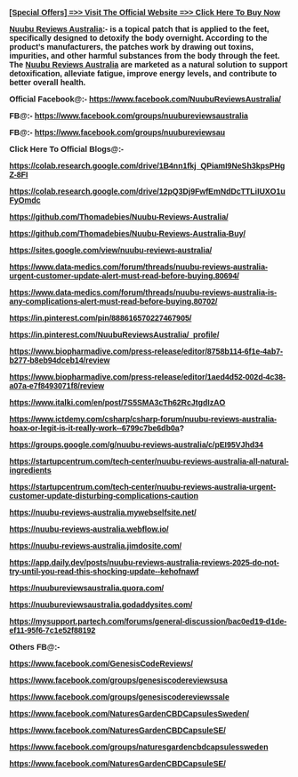 <p><a href="https://supplecarts.com/nuubu-au-buy"><span style="font-family: 'Arial Rounded MT Bold', sans-serif;"><strong>[Special Offers] =&gt;&gt; Visit The Official Website =&gt;&gt; Click Here To Buy Now</strong></span></a></p>
<p><span style="font-family: 'Arial Rounded MT Bold', sans-serif;"><strong><a href="https://www.facebook.com/NuubuReviewsAustralia/">Nuubu Reviews Australia</a>:- is a topical patch that is applied to the feet, specifically designed to detoxify the body overnight. According to the product&rsquo;s manufacturers, the patches work by drawing out toxins, impurities, and other harmful substances from the body through the feet. The <a href="https://www.facebook.com/groups/nuubureviewsaustralia">Nuubu Reviews Australia</a> are marketed as a natural solution to support detoxification, alleviate fatigue, improve energy levels, and contribute to better overall health.</strong></span></p>
<p><span style="font-family: 'Arial Rounded MT Bold', sans-serif;"><strong>Official Facebook@:- </strong></span><a href="https://www.facebook.com/NuubuReviewsAustralia/"><span style="font-family: 'Arial Rounded MT Bold', sans-serif;"><strong>https://www.facebook.com/NuubuReviewsAustralia/</strong></span></a></p>
<p><span style="font-family: 'Arial Rounded MT Bold', sans-serif;"><strong>FB@:- </strong></span><a href="https://www.facebook.com/groups/nuubureviewsaustralia"><span style="font-family: 'Arial Rounded MT Bold', sans-serif;"><strong>https://www.facebook.com/groups/nuubureviewsaustralia</strong></span></a></p>
<p><span style="font-family: 'Arial Rounded MT Bold', sans-serif;"><strong>FB@:- </strong></span><a href="https://www.facebook.com/groups/nuubureviewsau"><span style="font-family: 'Arial Rounded MT Bold', sans-serif;"><strong>https://www.facebook.com/groups/nuubureviewsau</strong></span></a></p>
<p><span style="font-family: 'Arial Rounded MT Bold', sans-serif;"><strong>Click Here To Official Blogs@:-</strong></span></p>
<p><a href="https://colab.research.google.com/drive/1B4nn1fkj_QPiamI9NeSh3kpsPHgZ-8FI"><span style="font-family: 'Arial Rounded MT Bold', sans-serif;"><strong>https://colab.research.google.com/drive/1B4nn1fkj_QPiamI9NeSh3kpsPHgZ-8FI</strong></span></a></p>
<p><a href="https://colab.research.google.com/drive/12pQ3Dj9FwfEmNdDcTTLiIUXO1uFyOmdc"><span style="font-family: 'Arial Rounded MT Bold', sans-serif;"><strong>https://colab.research.google.com/drive/12pQ3Dj9FwfEmNdDcTTLiIUXO1uFyOmdc</strong></span></a></p>
<p><a href="https://github.com/Thomadebies/Nuubu-Reviews-Australia/"><span style="font-family: 'Arial Rounded MT Bold', sans-serif;"><strong>https://github.com/Thomadebies/Nuubu-Reviews-Australia/</strong></span></a></p>
<p><a href="https://github.com/Thomadebies/Nuubu-Reviews-Australia-Buy/"><span style="font-family: 'Arial Rounded MT Bold', sans-serif;"><strong>https://github.com/Thomadebies/Nuubu-Reviews-Australia-Buy/</strong></span></a></p>
<p><a href="https://sites.google.com/view/nuubu-reviews-australia/"><span style="font-family: 'Arial Rounded MT Bold', sans-serif;"><strong>https://sites.google.com/view/nuubu-reviews-australia/</strong></span></a></p>
<p><a href="https://www.data-medics.com/forum/threads/nuubu-reviews-australia-urgent-customer-update-alert-must-read-before-buying.80694/"><span style="font-family: 'Arial Rounded MT Bold', sans-serif;"><strong>https://www.data-medics.com/forum/threads/nuubu-reviews-australia-urgent-customer-update-alert-must-read-before-buying.80694/</strong></span></a></p>
<p><a href="https://www.data-medics.com/forum/threads/nuubu-reviews-australia-is-any-complications-alert-must-read-before-buying.80702/"><span style="font-family: 'Arial Rounded MT Bold', sans-serif;"><strong>https://www.data-medics.com/forum/threads/nuubu-reviews-australia-is-any-complications-alert-must-read-before-buying.80702/</strong></span></a></p>
<p><a href="https://in.pinterest.com/pin/888616570227467905/"><span style="font-family: 'Arial Rounded MT Bold', sans-serif;"><strong>https://in.pinterest.com/pin/888616570227467905/</strong></span></a></p>
<p><a href="https://in.pinterest.com/NuubuReviewsAustralia/_profile/"><span style="font-family: 'Arial Rounded MT Bold', sans-serif;"><strong>https://in.pinterest.com/NuubuReviewsAustralia/_profile/</strong></span></a></p>
<p><a href="https://www.biopharmadive.com/press-release/editor/8758b114-6f1e-4ab7-b277-b8eb94dceb14/review"><span style="font-family: 'Arial Rounded MT Bold', sans-serif;"><strong>https://www.biopharmadive.com/press-release/editor/8758b114-6f1e-4ab7-b277-b8eb94dceb14/review</strong></span></a></p>
<p><a href="https://www.biopharmadive.com/press-release/editor/1aed4d52-002d-4c38-a07a-e7f8493071f8/review"><span style="font-family: 'Arial Rounded MT Bold', sans-serif;"><strong>https://www.biopharmadive.com/press-release/editor/1aed4d52-002d-4c38-a07a-e7f8493071f8/review</strong></span></a></p>
<p><a href="https://www.italki.com/en/post/7S5SMA3cTh62RcJtgdIzAO"><span style="font-family: 'Arial Rounded MT Bold', sans-serif;"><strong>https://www.italki.com/en/post/7S5SMA3cTh62RcJtgdIzAO</strong></span></a></p>
<p><span style="font-family: 'Arial Rounded MT Bold', sans-serif;"><strong><a href="https://www.ictdemy.com/csharp/csharp-forum/nuubu-reviews-australia-hoax-or-legit-is-it-really-work--6799c7be6db0a">https://www.ictdemy.com/csharp/csharp-forum/nuubu-reviews-australia-hoax-or-legit-is-it-really-work--6799c7be6db0a</a>?</strong></span></p>
<p><a href="https://groups.google.com/g/nuubu-reviews-australia/c/pEI95VJhd34"><span style="font-family: 'Arial Rounded MT Bold', sans-serif;"><strong>https://groups.google.com/g/nuubu-reviews-australia/c/pEI95VJhd34</strong></span></a></p>
<p><a href="https://startupcentrum.com/tech-center/nuubu-reviews-australia-all-natural-ingredients"><span style="font-family: 'Arial Rounded MT Bold', sans-serif;"><strong>https://startupcentrum.com/tech-center/nuubu-reviews-australia-all-natural-ingredients</strong></span></a></p>
<p><a href="https://startupcentrum.com/tech-center/nuubu-reviews-australia-urgent-customer-update-disturbing-complications-caution"><span style="font-family: 'Arial Rounded MT Bold', sans-serif;"><strong>https://startupcentrum.com/tech-center/nuubu-reviews-australia-urgent-customer-update-disturbing-complications-caution</strong></span></a></p>
<p><a href="https://nuubu-reviews-australia.mywebselfsite.net/"><span style="font-family: 'Arial Rounded MT Bold', sans-serif;"><strong>https://nuubu-reviews-australia.mywebselfsite.net/</strong></span></a></p>
<p><a href="https://nuubu-reviews-australia.webflow.io/"><span style="font-family: 'Arial Rounded MT Bold', sans-serif;"><strong>https://nuubu-reviews-australia.webflow.io/</strong></span></a></p>
<p><a href="https://nuubu-reviews-australia.jimdosite.com/"><span style="font-family: 'Arial Rounded MT Bold', sans-serif;"><strong>https://nuubu-reviews-australia.jimdosite.com/</strong></span></a></p>
<p><a href="https://app.daily.dev/posts/nuubu-reviews-australia-reviews-2025-do-not-try-until-you-read-this-shocking-update--kehofnawf"><span style="font-family: 'Arial Rounded MT Bold', sans-serif;"><strong>https://app.daily.dev/posts/nuubu-reviews-australia-reviews-2025-do-not-try-until-you-read-this-shocking-update--kehofnawf</strong></span></a></p>
<p><a href="https://nuubureviewsaustralia.quora.com/"><span style="font-family: 'Arial Rounded MT Bold', sans-serif;"><strong>https://nuubureviewsaustralia.quora.com/</strong></span></a></p>
<p><a href="https://nuubureviewsaustralia.godaddysites.com/"><span style="font-family: 'Arial Rounded MT Bold', sans-serif;"><strong>https://nuubureviewsaustralia.godaddysites.com/</strong></span></a></p>
<p><a href="https://mysupport.partech.com/forums/general-discussion/bac0ed19-d1de-ef11-95f6-7c1e52f88192"><span style="font-family: 'Arial Rounded MT Bold', sans-serif;"><strong>https://mysupport.partech.com/forums/general-discussion/bac0ed19-d1de-ef11-95f6-7c1e52f88192</strong></span></a></p>
<p><span style="font-family: 'Arial Rounded MT Bold', sans-serif;"><strong>Others FB@:- </strong></span></p>
<p><a href="https://www.facebook.com/GenesisCodeReviews/"><span style="font-family: 'Arial Rounded MT Bold', sans-serif;"><strong>https://www.facebook.com/GenesisCodeReviews/</strong></span></a></p>
<p><a href="https://www.facebook.com/groups/genesiscodereviewsusa"><span style="font-family: 'Arial Rounded MT Bold', sans-serif;"><strong>https://www.facebook.com/groups/genesiscodereviewsusa</strong></span></a></p>
<p><a href="https://www.facebook.com/groups/genesiscodereviewssale"><span style="font-family: 'Arial Rounded MT Bold', sans-serif;"><strong>https://www.facebook.com/groups/genesiscodereviewssale</strong></span></a></p>
<p><a href="https://www.facebook.com/NaturesGardenCBDCapsulesSweden/"><span style="font-family: 'Arial Rounded MT Bold', sans-serif;"><strong>https://www.facebook.com/NaturesGardenCBDCapsulesSweden/</strong></span></a></p>
<p><a href="https://www.facebook.com/NaturesGardenCBDCapsuleSE/"><span style="font-family: 'Arial Rounded MT Bold', sans-serif;"><strong>https://www.facebook.com/NaturesGardenCBDCapsuleSE/</strong></span></a></p>
<p><a href="https://www.facebook.com/groups/naturesgardencbdcapsulessweden"><span style="font-family: 'Arial Rounded MT Bold', sans-serif;"><strong>https://www.facebook.com/groups/naturesgardencbdcapsulessweden</strong></span></a></p>
<p><a href="https://www.facebook.com/NaturesGardenCBDCapsuleSE/"><span style="font-family: 'Arial Rounded MT Bold', sans-serif;"><strong>https://www.facebook.com/NaturesGardenCBDCapsuleSE/</strong></span></a></p>
